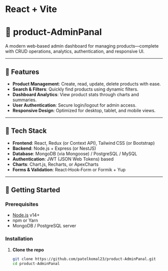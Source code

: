 # React + Vite

# 💼 product‑AdminPanal

A modern web‑based admin dashboard for managing products—complete with CRUD operations, analytics, authentication, and responsive UI.

---

## 🎯 Features

- **Product Management**: Create, read, update, delete products with ease.
- **Search & Filters**: Quickly find products using dynamic filters.
- **Dashboard Analytics**: View product stats through charts and summaries.
- **User Authentication**: Secure login/logout for admin access.
- **Responsive Design**: Optimized for desktop, tablet, and mobile views.

---

## 🧰 Tech Stack

- **Frontend**: React, Redux (or Context API), Tailwind CSS (or Bootstrap)
- **Backend**: Node.js + Express (or NestJS)
- **Database**: MongoDB (via Mongoose) / PostgreSQL / MySQL
- **Authentication**: JWT (JSON Web Tokens) based
- **Charts**: Chart.js, Recharts, or ApexCharts
- **Forms & Validation**: React‑Hook‑Form or Formik + Yup

---

## 🚀 Getting Started

### Prerequisites
- [Node.js](https://nodejs.org/) v14+
- npm or Yarn
- MongoDB / PostgreSQL server

### Installation

1. **Clone the repo**  
   ```bash
   git clone https://github.com/patelkomal23/product‑AdminPanal.git
   cd product‑AdminPanal
